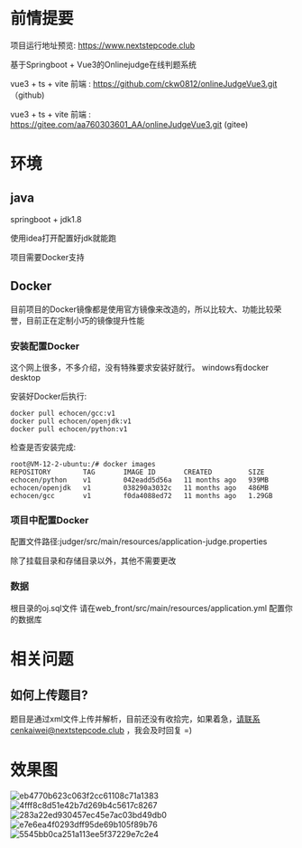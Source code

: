 # 前情提要
项目运行地址预览: https://www.nextstepcode.club

基于Springboot + Vue3的Onlinejudge在线判题系统

vue3 + ts + vite 前端 : https://github.com/ckw0812/onlineJudgeVue3.git （github)

vue3 + ts + vite 前端 : https://gitee.com/aa760303601_AA/onlineJudgeVue3.git (gitee)



# 环境

## java
springboot + jdk1.8

使用idea打开配置好jdk就能跑

项目需要Docker支持
## Docker
目前项目的Docker镜像都是使用官方镜像来改造的，所以比较大、功能比较荣誉，目前正在定制小巧的镜像提升性能
### 安装配置Docker
这个网上很多，不多介绍，没有特殊要求安装好就行。
windows有docker desktop 

安装好Docker后执行:

```shell
docker pull echocen/gcc:v1
docker pull echocen/openjdk:v1
docker pull echocen/python:v1

```
检查是否安装完成:
```shell
root@VM-12-2-ubuntu:/# docker images
REPOSITORY        TAG       IMAGE ID       CREATED         SIZE
echocen/python    v1        042eadd5d56a   11 months ago   939MB
echocen/openjdk   v1        038290a3032c   11 months ago   486MB
echocen/gcc       v1        f0da4088ed72   11 months ago   1.29GB
```
### 项目中配置Docker
配置文件路径:judger/src/main/resources/application-judge.properties

除了挂载目录和存储目录以外，其他不需要更改

### 数据

根目录的oj.sql文件
请在web_front/src/main/resources/application.yml 配置你的数据库

# 相关问题
## 如何上传题目?
  题目是通过xml文件上传并解析，目前还没有收拾完，如果着急，请联系cenkaiwei@nextstepcode.club ，我会及时回复 =)

# 效果图
![eb4770b623c063f2cc61108c71a1383](https://user-images.githubusercontent.com/91200734/233857296-4796e241-39dc-4b0d-8414-d9e5b7eaffd8.png)
![4fff8c8d51e42b7d269b4c5617c8267](https://user-images.githubusercontent.com/91200734/233857298-9ca542f1-415f-49af-9409-1445e8972354.png)
![283a22ed930457ec45e7ac03bd49db0](https://user-images.githubusercontent.com/91200734/233857302-c0d7a42a-2935-46ec-8bf8-7f0de437a852.png)
![e7e6ea4f0293dff95de69b105f89b76](https://user-images.githubusercontent.com/91200734/233857304-a28aa1f2-8c3d-4cd9-a02a-a8bc56f92ed4.png)
![5545bb0ca251a113ee5f37229e7c2e4](https://user-images.githubusercontent.com/91200734/233857307-d894e8ee-4001-4ed3-bc94-37915b88d37d.jpg)
